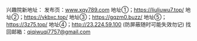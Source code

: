 
兴趣院新地址：
发布页：www.xqy789.com
地址①；https://liuliuwu7.top/
地址②；https://vkbxc.top/
地址③；https://gqzm0.buzz/
地址⑤；https://3z75.top/
地址④；http://23.224.59.100 (防屏蔽随时可能失效勿记)
找回邮箱：qiqiwuqi7757@gmail.com

